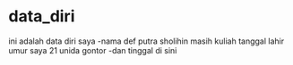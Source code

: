 # data_diri
ini adalah data diri saya
-nama def putra sholihin
masih kuliah
tanggal lahir
umur saya 21
unida gontor
-dan tinggal di sini
